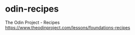 # odin-recipes

The Odin Project - Recipes
https://www.theodinproject.com/lessons/foundations-recipes
